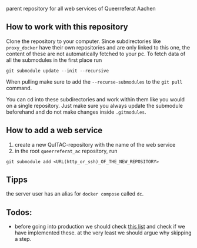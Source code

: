 parent repository for all web services of Queerreferat Aachen

## How to work with this repository

Clone the repository to your computer. Since subdirectories like `proxy_docker` have their own repositories and are only linked to this one, the content of these are not automatically fetched to your pc. To fetch data of all the submodules in the first place run

```
git submodule update --init --recursive
```

When pulling make sure to add the `--recurse-submodules` to the `git pull` command.

You can cd into these subdirectories and work within them like you would on a single repository. Just make sure you always update the submodule beforehand and do not make changes inside `.gitmodules`.

## How to add a web service

1. create a new QuITAC-repository with the name of the web service
2. in the root `queerreferat_ac` repository, run

```
git submodule add <URL(http_or_ssh)_OF_THE_NEW_REPOSITORY>

```

## Tipps
the server user has an alias for `docker compose` called `dc`.


## Todos:
* before going into production we should check [this list](https://www.smarthomebeginner.com/traefik-docker-security-best-practices/) and check if we have implemented these. at the very least we should argue why skipping a step.